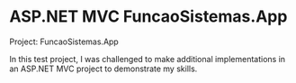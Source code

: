 # ASP.NET MVC FuncaoSistemas.App
Project: FuncaoSistemas.App

In this test project, I was challenged to make additional implementations in an ASP.NET MVC project to demonstrate my skills.